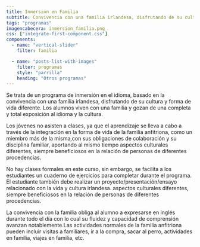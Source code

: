 ```yaml
---
title: Inmersión en Familia
subtitle: Convivencia con una familia irlandesa, disfrutando de su cultura y forma de vida diferente
tags: "programas"
imagencabecera: inmersion_familia.png
css: ["integrate-first-component.css"]
components:
  - name: "vertical-slider"
    filter: familia

  - name: "posts-list-with-images"
    filter: programas
    style: "parrilla"
    heading: "Otros programas"
---
```


Se trata de un programa de inmersión en el idioma, basado en la convivencia con una familia irlandesa, disfrutando de su cultura y forma de vida diferente. Los alumnos viven con una familia y gozan de una completa y total exposición al idioma y la cultura.

Los jóvenes no asisten a clases, ya que el aprendizaje se lleva a cabo a través de la integración en la forma de vida de la familia anfitriona, como un miembro más de la misma,con sus obligaciones de colaboración y su disciplina familiar, aportando al mismo tiempo aspectos culturales diferentes, siempre beneficiosos en la relación de personas de diferentes procedencias.

No hay clases formales en este curso, sin embargo, se facilita a los estudiantes un cuaderno de ejercicios para completar durante el programa. El estudiante también debe realizar un proyecto/presentación/ensayo relacionado con la vida y cultura irlandesa. aspectos culturales diferentes, siempre beneficiosos en la relación de personas de diferentes procedencias.

La convivencia con la familia obliga al alumno a expresarse en inglés durante todo el día con lo cual su fluidez y capacidad de comprensión avanzan notablemente.Las actividades normales de la familia anfitriona pueden incluir visitas a familiares, ir a la compra, sacar al perro, actividades en familia, viajes en familia, etc.
